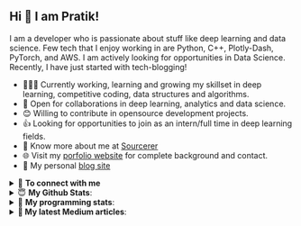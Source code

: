## Hi 👋 I am Pratik! 

I am a developer who is passionate about stuff like deep learning and data science. Few tech that I enjoy working in are Python, C++, Plotly-Dash, PyTorch, and  AWS. I am actively looking for opportunities in Data Science. Recently, I have just started with tech-blogging!

- 👨🏽‍💻 Currently working, learning and growing my skillset in deep learning, competitive coding, data structures and algorithms.
- 🤝 Open for collaborations in deep learning, analytics and data science.
- 😊 Willing to contribute in opensource development projects.
- 👍 Looking for opportunities to join as an intern/full time in deep learning fields.
- 👨 Know more about me at [Sourcerer](https://sourcerer.io/pr2tik1) 
- 🌐 Visit my [porfolio website](https://pr2tik1.github.io/) for complete background and contact.
- 👋 My personal [blog site](https://pr2tik1.github.io/blog/)

<details>
<summary>🤝 <b>To connect with me</b></summary>

<p align = "center">

  [<img src ="https://img.shields.io/badge/portfolio-%23.svg?&style=for-the-badge&logo=&logoColor=white%22">](https://pr2tik1.github.io/)
  [<img src="https://img.shields.io/badge/twitter-%231DA1F2.svg?&style=for-the-badge&logo=twitter&logoColor=white" />](https://twitter.com/Pratikpkb) 
  [<img src="https://img.shields.io/badge/medium-%2312100E.svg?&style=for-the-badge&logo=medium&logoColor=white" />](https://medium.com/@pratikbaitha04)
  [<img src="https://img.shields.io/badge/linkedin-%230077B5.svg?&style=for-the-badge&logo=linkedin&logoColor=white" />](https://www.linkedin.com/in/pratik-kumar04/)
  [<img src = "https://img.shields.io/badge/instagram-%23E4405F.svg?&style=for-the-badge&logo=instagram&logoColor=white">](https://www.instagram.com/pratikkumar04/)
  [<img src="https://img.shields.io/badge/facebook-%231877F2.svg?&style=for-the-badge&logo=facebook&logoColor=white" />](https://www.facebook.com/pr2tik1) 
</p>

</details>


<details>
 <summary> 😇 <b>My Github Stats</b>: </summary>

<br>

<p align = "center">
  <img src = "https://github-readme-stats.vercel.app/api?username=pr2tik1&show_icons=true&theme=tokyonight&line_height=27">
  <img src = "https://github-readme-stats.vercel.app/api/top-langs/?username=pr2tik1&hide=css,java,html&theme=tokyonight">
</p>

</details>

<details> 
 <summary>🤖 <b>My programming stats</b>: </summary>
<br>

<!--START_SECTION:waka-->
**I'm an Early 🐤** 

```text
🌞 Morning    109 commits    ████░░░░░░░░░░░░░░░░░░░░░   17.27% 
🌆 Daytime    215 commits    ████████░░░░░░░░░░░░░░░░░   34.07% 
🌃 Evening    225 commits    █████████░░░░░░░░░░░░░░░░   35.66% 
🌙 Night      82 commits     ███░░░░░░░░░░░░░░░░░░░░░░   13.0%

```
📅 **I'm Most Productive on Sunday** 

```text
Monday       73 commits     ███░░░░░░░░░░░░░░░░░░░░░░   11.57% 
Tuesday      94 commits     ███░░░░░░░░░░░░░░░░░░░░░░   14.9% 
Wednesday    79 commits     ███░░░░░░░░░░░░░░░░░░░░░░   12.52% 
Thursday     92 commits     ███░░░░░░░░░░░░░░░░░░░░░░   14.58% 
Friday       77 commits     ███░░░░░░░░░░░░░░░░░░░░░░   12.2% 
Saturday     104 commits    ████░░░░░░░░░░░░░░░░░░░░░   16.48% 
Sunday       112 commits    ████░░░░░░░░░░░░░░░░░░░░░   17.75%

```


📊 **This Week I Spent My Time On** 

```text
💬 Programming Languages: 
Markdown                 36 mins             ███████████░░░░░░░░░░░░░░   44.31% 
Python                   33 mins             ██████████░░░░░░░░░░░░░░░   41.15% 
YAML                     10 mins             ███░░░░░░░░░░░░░░░░░░░░░░   12.44% 
CSS                      0 secs              ░░░░░░░░░░░░░░░░░░░░░░░░░   1.16% 
SCSS                     0 secs              ░░░░░░░░░░░░░░░░░░░░░░░░░   0.65%

```

**I Mostly Code in Jupyter Notebook** 

```text
Jupyter Notebook         10 repos            ████████████████░░░░░░░░░   66.67% 
C++                      2 repos             ███░░░░░░░░░░░░░░░░░░░░░░   13.33% 
HTML                     1 repos             █░░░░░░░░░░░░░░░░░░░░░░░░   6.67% 
Python                   1 repos             █░░░░░░░░░░░░░░░░░░░░░░░░   6.67% 
JavaScript               1 repos             █░░░░░░░░░░░░░░░░░░░░░░░░   6.67%

```



<!--END_SECTION:waka-->

</details>


<details> 

<summary><b>📑 My latest Medium articles</b>:</summary>
   <a target="_blank" href="https://github-readme-medium-recent-article.vercel.app/medium/@pratikbaitha04/0"><img src="https://github-readme-medium-recent-article.vercel.app/medium/@pratikbaitha04/0" alt="Recent Article 0"></a>
   <a target="_blank" href="https://github-readme-medium-recent-article.vercel.app/medium/@pratikbaitha04/1"><img src="https://github-readme-medium-recent-article.vercel.app/medium/@pratikbaitha04/1" alt="Recent Article 1"></a>
   <a target="_blank" href="https://github-readme-medium-recent-article.vercel.app/medium/@pratikbaitha04/2"><img src="https://github-readme-medium-recent-article.vercel.app/medium/@pratikbaitha04/2" alt="Recent Article 2"></a>

</details>
